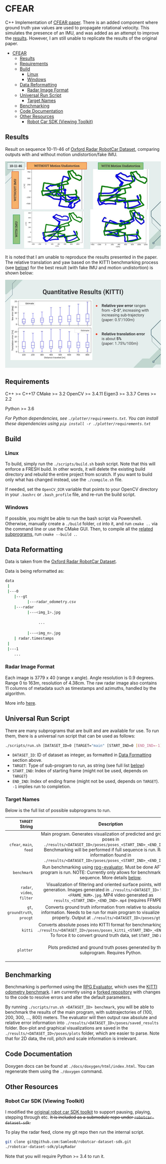 # CFEAR

C++ Implementation of [CFEAR paper](https://arxiv.org/pdf/2105.01457.pdf). There is an added component where ground truth yaw values are used to propagate rotational velocity. This simulates the presence of an IMU, and was added as an attempt to improve the [results](#results). However, I am still unable to replicate the results of the original paper.

- [CFEAR](#cfear)
  - [Results](#results)
  - [Requirements](#requirements)
  - [Build](#build)
    - [Linux](#linux)
    - [Windows](#windows)
  - [Data Reformatting](#data-reformatting)
    - [Radar Image Format](#radar-image-format)
  - [Universal Run Script](#universal-run-script)
    - [Target Names](#target-names)
  - [Benchmarking](#benchmarking)
  - [Code Documentation](#code-documentation)
  - [Other Resources](#other-resources)
    - [Robot Car SDK (Viewing Toolkit)](#robot-car-sdk-viewing-toolkit)

## Results

Result on sequence 10-11-46 of [Oxford Radar RobotCar Dataset](https://oxford-robotics-institute.github.io/radar-robotcar-dataset/datasets), comparing outputs with and without motion undistortion/fake IMU.

![10-11-46-compare](./img/CFEAR_compare_101146.jpg)

It is noted that I am unable to reproduce the results presented in the paper. The relative translation and yaw based on the KITTI benchmarking process (see [below](#benchmarking)) for the best result (with fake IMU and motion undistortion) is shown below:

![10-11-46-KITTI-benchmark](./img/KITTI_101146.jpg)

## Requirements

C++ >= C++17
CMake >= 3.2
OpenCV >= 3.4.11
Eigen3 >= 3.3.7
Ceres >= 2.2

Python >= 3.6

*For Python dependencies, see `./plotter/requirements.txt`. You can install these dependencies using `pip install -r ./plotter/requirements.txt`*

## Build

### Linux

To build, simply run the `./scripts/build.sh` bash script. Note that this will enforce a FRESH build. In other words, it will delete the existing build directory and rebuild the entire project from scratch. If you want to build only what has changed instead, use the `./compile.sh` file.

If needed, set the `OpenCV_DIR` variable that points to your OpenCV directory in your `.bashrc` or `.bash_profile` file, and re-run the build script.

### Windows

If possible, you might be able to run the bash script via Powershell. Otherwise, manually create a `./build` folder, `cd` into it, and run `cmake ..` via the command line or use the CMake GUI. Then, to compile all the [related subprograms](#universal-run-script), run `cmake --build .`.

## Data Reformatting

Data is taken from the [Oxford Radar RobotCar Dataset](https://oxford-robotics-institute.github.io/radar-robotcar-dataset/datasets).

Data is being reformatted as:

```bash
data
 |
 |---0
    |---gt
          |---radar_odometry.csv
    |---radar
          |---<img_1>.jpg
              
               ...
               
          |---<img_n>.jpg
    | radar.timestamps
 |
 |---1
    ...
```

### Radar Image Format

Each image is 3779 x 40 (range x angle). Angle resolution is 0.9 degrees. Range 0 to 163m, resolution of 4.38cm.
The raw radar image also contains 11 columns of metadata such as timestamps and azimuths, handled by the algorithm.

More info [here](https://oxford-robotics-institute.github.io/radar-robotcar-dataset/documentation).

## Universal Run Script

There are many subprograms that are built and are available for use. To run them, there is a universal run script that can be used as follows:

```bash
./scripts/run.sh [DATASET_ID=0 [TARGET="main" [START_IND=0 [END_IND=-1]]]]
```

- `DATASET_ID`: ID of dataset as integer, as formatted in [Data Formatting](#data-formatting) section above.
- `TARGET`: Type of sub-program to run, as string (see full list [below](#target-names))
- `START_IND`: Index of starting frame (might not be used, depends on `TARGET`)
- `END_IND`: Index of ending frame (might not be used, depends on `TARGET`). `-1` implies run to completion.

### Target Names

Below is the full list of possible subprograms to run.

| `TARGET` String     | Description                                                 | C++/Python Executable |
|--------------------:|:-----------:|:-----------|
| `cfear`, `main`, `feed` | Main program. Generates visualization of predicted and ground truth poses in `./results/<DATASET_ID>/poses/poses_<START_IND>_<END_IND>.jpg`. Benchmarking will be performed if full sequence is run. Raw pose information found in `./results/<DATASET_ID>/poses/poses_<START_IND>_<END_IND>.txt`. | `./build/RunCFEAR <DATASET_ID> <START_IND> <END_IND>` |
| `benchmark` | Run benchmarking using [rpg-evaluator](https://github.com/uzh-rpg/rpg_trajectory_evaluation). Must be done AFTER main program is run. NOTE: Currently only allows for benchmarking on full sequence. More details [below](#benchmarking). | `./scripts/startBenchmark.sh` |
| `radar`, `video`, `filter` | Visualization of filtering and oriented surface points, with video generation. Images generated in `./results/<DATASET_ID>` folder as `<FRAME_NUM>.jpg`. MP4 video generated as `results_<START_IND>_<END_IND>.mp4` (requires FFMPEG). | `./build/TestRadar <DATASET_ID> <FRAME_NO> 1` |
| `gt`, `groundtruth`, `procgt` | Converts ground truth information from relative to absolute pose information. Needs to be run for main program to visualize GT poses properly. Output at `./results/<DATASET_ID>/poses/gt.txt` | `./build/ProcessGroundTruth <DATASET_ID>` |
| `kitti` | Converts absolute poses into KITTI format for benchmarking. Output at `./results/<DATASET_ID>/poses/poses_kitti_<START_IND>_<END_IND>.txt`. To force it to convert ground truth data, set `START_IND` as `-1`. | `./build/PosesToKITTI <DATASET_ID> <START_IND> <END_IND>` |
| `plotter` | Plots predicted and ground truth poses generated by the `main` subprogram. Requires Python. | `python plotter/parsePoses.py <DATASET_ID> <START_IND> <END_IND>` |


## Benchmarking

Benchmarking is performed using the [RPG Evaluator](https://github.com/uzh-rpg/rpg_trajectory_evaluation), which uses the [KITTI odometry benchmark](http://www.cvlibs.net/datasets/kitti/eval_odometry.php). I am currently using a [forked repository](https://github.com/Samleo8/rpg_trajectory_evaluation) with changes to the code to resolve errors and alter the default parameters.

By running `./scripts/run.sh <DATASET_ID> benchmark`, you will be able to benchmark the results of the main program, with subtrajectories of (100, 200, 300, ..., 800) meters. The evaluator will then output raw absolute and relative error information into `./results/<DATASET_ID>/poses/saved_results` folder. Box-plot and graphical visualizations are saved in the `./results/<DATASET_ID>/poses/plots` folder, which are easier to parse. Note that for 2D data, the roll, pitch and scale information is irrelevant.

## Code Documentation

Doxygen docs can be found at `./docs/doxygen/html/index.html`. You can regenerate them using the `./doxygen` command.

## Other Resources

### Robot Car SDK (Viewing Toolkit)

I modified the [original robot car SDK toolkit](https://github.com/ori-mrg/robotcar-dataset-sdk) to support pausing, playing, stepping through etc. ~~It is included as a submodule repo under `robotcar-dataset-sdk`.~~

To play the radar feed, clone my git repo then run the internal script.

```bash
git clone git@github.com:Samleo8/robotcar-dataset-sdk.git
./robotcar-dataset-sdk/playRadar
```

Note that you will require Python >= 3.4 to run it.